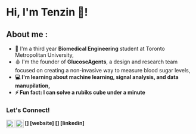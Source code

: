 <h1> Hi, I'm Tenzin 👋! </h1>

<h2>About me :</h2>

- 🍎 I'm a third year **Biomedical Engineering** student at Toronto Metropolitan University,
- 🩸 I'm the founder of **GlucoseAgents**, a design and research team focused on creating a non-invasive way to measure blood sugar levels, <b>
- 💻 I'm learning about **machine learning, signal analysis, and data manupilation**,<b>
- ⚡  **Fun fact:** I can solve a rubiks cube under a minute<b>

<h3>Let's Connect!</h3>
[<img align = "left" alt="Tenzin Dhonyoe | Website" width="22px" src = "https://tenzindhonyoe.com/" />] [website]
[<img align = "left" alt="Tenzin Dhonyoe | LinkedIn" width="22px" src = "https://tenzindhonyoe.com/](https://www.linkedin.com/in/tenzindhonyoe/" />] [linkedin]

<!--
**TenzinDhonyoe/TenzinDhonyoe** is a ✨ _special_ ✨ repository because its `README.md` (this file) appears on your GitHub profile.

Here are some ideas to get you started:

- 🔭 I’m currently working on ...
- 🌱 I’m currently learning ...
- 👯 I’m looking to collaborate on ...
- 🤔 I’m looking for help with ...
- 💬 Ask me about ...
- 📫 How to reach me: ...
- 😄 Pronouns: ...
- ⚡ Fun fact: ...
-->
